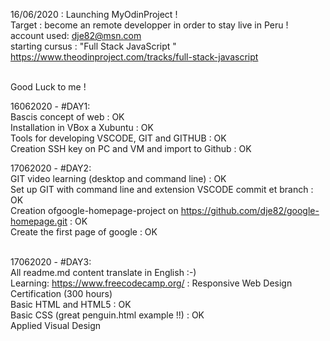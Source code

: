 16/06/2020 :    Launching MyOdinProject ! <br>
                Target : become an remote developper in order to stay live in Peru ! <br>
account used: dje82@msn.com <br>
starting cursus : "Full Stack JavaScript " <br>
https://www.theodinproject.com/tracks/full-stack-javascript <br><br>

Good Luck  to me !<br>

16062020 - #DAY1:<br>
    Bascis concept of web : OK<br>
    Installation in VBox a Xubuntu : OK<br>
    Tools for developing  VSCODE,  GIT and GITHUB : OK<br>
    Creation SSH key on  PC and VM and import to Github : OK<br>
    
17062020 - #DAY2:<br>
    GIT video learning (desktop and command line) : OK<br>
    Set up GIT with command line and extension VSCODE commit et branch : OK<br>
    Creation ofgoogle-homepage-project on https://github.com/dje82/google-homepage.git : OK<br>
    Create the first page of google : OK<br><br>

17062020 - #DAY3:<br>
    All readme.md content translate in English :-)<br>
    Learning: https://www.freecodecamp.org/ : Responsive Web Design Certification (300 hours)  <br>
        Basic HTML and HTML5 : OK<br>
        Basic CSS (great penguin.html example !!) : OK<br>
        Applied Visual Design

